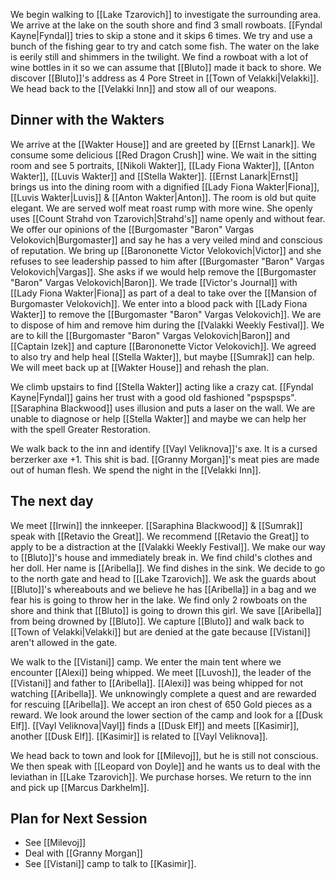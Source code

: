 We begin walking to [[Lake Tzarovich]] to investigate the surrounding area. We arrive at the lake on the south shore and find 3 small rowboats.  [[Fyndal Kayne|Fyndal]] tries to skip a stone and it skips 6 times. We try and use a bunch of the fishing gear to try and catch some fish. The water on the lake is eerily still and shimmers in the twilight. We find a rowboat with a lot of wine bottles in it so we can assume that [[Bluto]] made it back to shore. We discover [[Bluto]]'s address as 4 Pore Street in [[Town of Velakki|Velakki]]. We head back to the [[Velakki Inn]] and stow all of our weapons. 

## Dinner with the Wakters

We arrive at the [[Wakter House]] and are greeted by [[Ernst Lanark]]. We consume some delicious [[Red Dragon Crush]] wine.  We wait in the sitting room and see 5 portraits, [[Nikoli Wakter]], [[Lady Fiona Wakter]], [[Anton Wakter]], [[Luvis Wakter]] and [[Stella Wakter]]. [[Ernst Lanark|Ernst]] brings us into the dining room with a dignified [[Lady Fiona Wakter|Fiona]], [[Luvis Wakter|Luvis]] & [[Anton Wakter|Anton]]. The room is old but quite elegant. We are served wolf meat roast rump with more wine. She openly uses [[Count Strahd von Tzarovich|Strahd's]] name openly and without fear. We offer our opinions of the [[Burgomaster "Baron" Vargas Velokovich|Burgomaster]] and say he has a very veiled mind and conscious of reputation. We bring up [[Barononette Victor Velokovich|Victor]] and she refuses to see leadership passed to him after [[Burgomaster "Baron" Vargas Velokovich|Vargas]]. She asks if we would help remove the [[Burgomaster "Baron" Vargas Velokovich|Baron]]. We trade [[Victor's Journal]] with [[Lady Fiona Wakter|Fiona]] as part of a deal to take over the [[Mansion of Burgomaster Velokovich]]. We enter into a blood pack with [[Lady Fiona Wakter]] to remove the [[Burgomaster "Baron" Vargas Velokovich]]. We are to dispose of him and remove him during the [[Valakki Weekly Festival]]. We are to kill the [[Burgomaster "Baron" Vargas Velokovich|Baron]] and [[Captain Izek]] and capture [[Barononette Victor Velokovich]]. We agreed to also try and help heal [[Stella Wakter]], but maybe [[Sumrak]] can help. We will meet back up at [[Wakter House]] and rehash the plan.

We climb upstairs to find [[Stella Wakter]] acting like a crazy cat. [[Fyndal Kayne|Fyndal]] gains her trust with a good old fashioned "pspspsps".  [[Saraphina Blackwood]] uses illusion and puts a laser on the wall. We are unable to diagnose or help [[Stella Wakter]] and maybe we can help her with the spell Greater Restoration. 

We walk back to the inn and identify [[Vayl Veliknova]]'s axe. It is a cursed berzerker axe +1. This shit is bad. [[Granny Morgan]]'s meat pies are made out of human flesh. We spend the night in the [[Velakki Inn]].

## The next day
We meet [[Irwin]] the innkeeper. [[Saraphina Blackwood]] & [[Sumrak]] speak with [[Retavio the Great]]. We recommend [[Retavio the Great]] to apply to be a distraction at the [[Valakki Weekly Festival]]. We make our way to [[Bluto]]'s house and immediately break in. We find child's clothes and her doll. Her name is [[Aribella]]. We find dishes in the sink. We decide to go to the north gate and head to [[Lake Tzarovich]]. We ask the guards about [[Bluto]]'s whereabouts and we believe he has [[Aribella]] in a bag and we fear his is going to throw her in the lake. We find only 2 rowboats on the shore and think that [[Bluto]] is going to drown this girl. We save [[Aribella]] from being drowned by [[Bluto]]. We capture [[Bluto]] and walk back to [[Town of Velakki|Velakki]] but are denied at the gate because [[Vistani]] aren't allowed in the gate.

We walk to the [[Vistani]] camp. We enter the main tent where we encounter [[Alexi]] being whipped. We meet [[Luvosh]], the leader of the [[Vistani]] and father to [[Aribella]]. [[Alexi]] was being whipped for not watching [[Aribella]]. We unknowingly complete a quest and are rewarded for rescuing [[Aribella]]. We accept an iron chest of 650 Gold pieces as a reward. We look around the lower section of the camp and look for a [[Dusk Elf]]. [[Vayl Veliknova|Vayl]] finds a [[Dusk Elf]] and meets [[Kasimir]], another [[Dusk Elf]]. [[Kasimir]] is related to [[Vayl Veliknova]].

We head back to town and look for [[Milevoj]], but he is still not conscious. We then speak with [[Leopard von Doyle]] and he wants us to deal with the leviathan in [[Lake Tzarovich]]. We purchase horses. We return to the inn and pick up [[Marcus Darkhelm]].

## Plan for Next Session
- See [[Milevoj]]
-  Deal with [[Granny Morgan]]
- See [[Vistani]] camp to talk to [[Kasimir]].